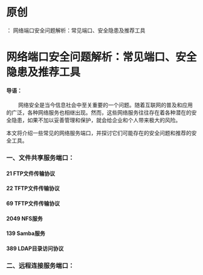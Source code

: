 # 原创
：  网络端口安全问题解析：常见端口、安全隐患及推荐工具

# 网络端口安全问题解析：常见端口、安全隐患及推荐工具

#### 导语：

        网络安全是当今信息社会中至关重要的一个问题。随着互联网的普及和应用的广泛，各种网络服务也相继出现。然而，这些网络服务往往存在着各种潜在的安全隐患，如果不加以妥善管理和保护，就会给企业和个人带来极大的风险。

本文将介绍一些常见的网络服务端口，并探讨它们可能存在的安全问题和推荐的安全工具。

### 一、文件共享服务端口：

#### 21 FTP文件传输协议

#### 22 TFTP文件传输协议

#### 69 TFTP文件传输协议

#### 2049 NFS服务

#### 139 Samba服务

#### 389 LDAP目录访问协议

### 二、远程连接服务端口：
